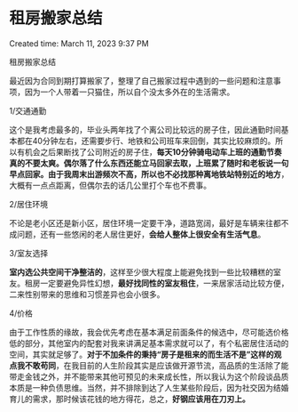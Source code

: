 # 租房搬家总结

Created time: March 11, 2023 9:37 PM

租房搬家总结

最近因为合同到期打算搬家了，整理了自己搬家过程中遇到的一些问题和注意事项，因为一个人带着一只猫住，所以自个没太多外在的生活需求。

1/交通通勤

这个是我考虑最多的，毕业头两年找了个离公司比较远的房子住，因此通勤时间基本都在40分钟左右，还需要步行、地铁和公司班车来回倒，其实比较麻烦的。所以有机会之后果断找了公司附近的房子住，**每天10分钟骑电动车上班的通勤节奏真的不要太爽。**偶尔落了什么东西还能立马回家去取，**上班累了随时和老板说一句早点回家**。由于我周末出游频次不高，所以也**不必找那种离地铁站特别近的地方**，大概有一点点距离，但偶尔去的话几公里打个车也不费事。

2/居住环境

不论是老小区还是新小区，居住环境一定要干净，道路宽阔，最好是车辆来往都不成问题，还有一些悠闲的老人居住更好，**会给人整体上很安全有生活气息**。

3/室友选择

**室内选公共空间干净整洁的**，这样至少很大程度上能避免找到一些比较糟糕的室友。租房一定要避免异性幻想，**最好找同性的室友租住**，一来居家活动比较方便，二来性别带来的思维和习惯差异也会小很多。

4/价格

由于工作性质的缘故，我会优先考虑在基本满足前面条件的候选中，尽可能选价格低的部分，其他室内的配套对我来讲满足基本需求就可以了，有个私密居住活动的空间，其实就足够了。**对于不加条件的秉持“房子是租来的而生活不是”这样的观点我不敢苟同**，在我目前的人生阶段其实是应该做开源节流，高品质的生活除了能带走金钱之外，并不能带来其他可预见的未来成长性，所以我认为这个阶段谈品质本质是一种负债思维。当然，并不排除到达了人生某些阶段后，因为社交因为结婚育儿的需求，那时候该花钱的地方得花，总之，**好钢应该用在刀刃上。**